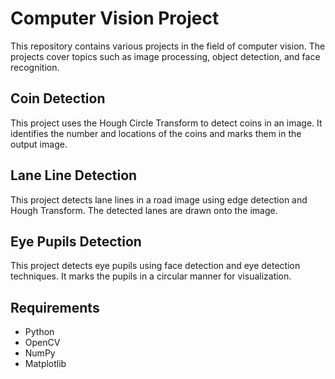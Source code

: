 # Computer Vision Project
This repository contains various projects in the field of computer vision. The projects cover topics such as image processing, object detection, and face recognition.

## Coin Detection
This project uses the Hough Circle Transform to detect coins in an image. It identifies the number and locations of the coins and marks them in the output image.

## Lane Line Detection
This project detects lane lines in a road image using edge detection and Hough Transform. The detected lanes are drawn onto the image.

## Eye Pupils Detection
This project detects eye pupils using face detection and eye detection techniques. It marks the pupils in a circular manner for visualization.

## Requirements
- Python
- OpenCV
- NumPy
- Matplotlib 

